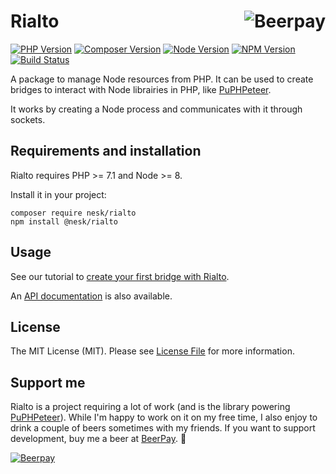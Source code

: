 # Rialto <a href="#support-me"><img src="https://beerpay.io/nesk/rialto/badge.svg" alt="Beerpay" align="right"></a>

[![PHP Version](https://img.shields.io/packagist/php-v/nesk/rialto.svg?style=flat-square)](http://php.net/)
[![Composer Version](https://img.shields.io/packagist/v/nesk/rialto.svg?style=flat-square&label=Composer)](https://packagist.org/packages/nesk/rialto)
[![Node Version](https://img.shields.io/node/v/@nesk/rialto.svg?style=flat-square&label=Node)](https://nodejs.org/)
[![NPM Version](https://img.shields.io/npm/v/@nesk/rialto.svg?style=flat-square&label=NPM)](https://www.npmjs.com/package/@nesk/rialto)
[![Build Status](https://img.shields.io/travis/nesk/rialto.svg?style=flat-square&label=Build%20Status)](https://travis-ci.org/nesk/rialto)

A package to manage Node resources from PHP. It can be used to create bridges to interact with Node librairies in PHP, like [PuPHPeteer](https://github.com/nesk/puphpeteer/).

It works by creating a Node process and communicates with it through sockets.

## Requirements and installation

Rialto requires PHP >= 7.1 and Node >= 8.

Install it in your project:

```shell
composer require nesk/rialto
npm install @nesk/rialto
```

## Usage

See our tutorial to [create your first bridge with Rialto](docs/tutorial.md).

An [API documentation](docs/api.md) is also available.

## License

The MIT License (MIT). Please see [License File](LICENSE) for more information.

## Support me

Rialto is a project requiring a lot of work (and is the library powering [PuPHPeteer](https://github.com/nesk/puphpeteer)). While I'm happy to work on it on my free time, I also enjoy to drink a couple of beers sometimes with my friends. If you want to support development, buy me a beer at [BeerPay](https://beerpay.io/nesk/rialto). 🙏

[![Beerpay](https://beerpay.io/nesk/rialto/badge.svg)](https://beerpay.io/nesk/rialto)
